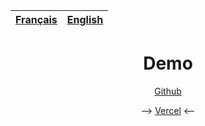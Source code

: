 <div align="center">

| <a href="README-fr.md">Français</a> | <a href="README-en.md">English</a> |
|--------|-------|

#

<h1>Demo</h1>

<p><a href="https://lebazardebryan.github.io/Onlintendo/">Github</a></p>
<p>--> <a href="https://onlintendo.vercel.app/">Vercel</a> <--</p>
